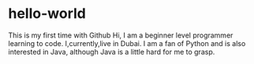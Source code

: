 # hello-world
This is my first time with Github
Hi, I am a beginner level programmer learning to code. I,currently,live in Dubai. I am a fan of Python and is also interested in Java, although Java is a little hard for me to grasp.
